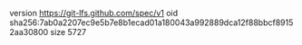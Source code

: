 version https://git-lfs.github.com/spec/v1
oid sha256:7ab0a2207ec9e5b7e8b1ecad01a180043a992889dca12f88bbcf89152aa30800
size 5727
